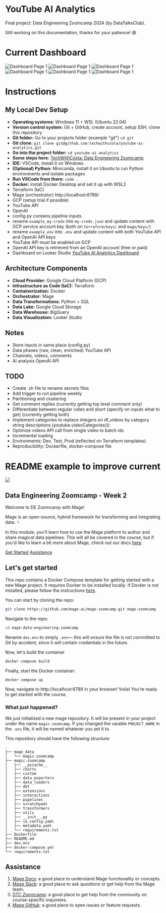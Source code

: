 # YouTube AI Analytics
Final project: Data Engineering Zoomcamp 2024 (by DataTalksClub).

Still working on this documentation, thanks for your patience! 😄

# Current Dashboard

![Dashboard Page 1](/assets/looker-studio-1.png)
![Dashboard Page 1](/assets/looker-studio-2.png)
![Dashboard Page 1](/assets/looker-studio-3.png)
![Dashboard Page 1](/assets/looker-studio-4.png)
![Dashboard Page 1](/assets/looker-studio-5.png)
![Dashboard Page 1](/assets/looker-studio-6.png)

# Instructions

## My Local Dev Setup
- **Operating systems:** Windows 11 + WSL (Ubuntu 22.04)
- **Version control system:** Git + GitHub, create account, setup SSH, clone this repository
- **Git folder:** Go to your projects folder (example "git") ```cd git```
- **Git clone:** ```git clone git@github.com:techwithcosta/youtube-ai-analytics.git```
- **Go into the project folder:** ```cd youtube-ai-analytics```
- **Some steps here:** [TechWithCosta: Data Engineering Zoomcamp](https://www.youtube.com/playlist?list=PLtU3RENZyLgoe-ptQhZy_mDgdZOMlTLNt)
- **IDE:** VSCode, install it on Windows
- **(Optional) Python:** Miniconda, install it on Ubuntu to run Python environments and isolate packages
- **Run VSCode from there:** ```code .```
- **Docker:** install Docker Desktop and set it up with WSL2
- Terraform (IaC)
- Mage (orchestrator) http://localhost:6789/
- GCP (setup trial if possible)
- YouTube API
- OpenAI
- config.py contains pipeline inputs
- rename ```example_my-creds``` into ```my-creds.json``` and update content with GCP service account key (both on ```terraform/keys/``` and ```mage/keys/```)
- rename ```example_env``` into ```.env``` and update content with both YouTube API and OpenAI API keys
- YouTube API must be enabled on GCP
- OpenAI API key is retrieved from an OpenAI account (free or paid)
- Dashboard on Looker Studio [YouTube AI Analytics Dashboard](https://lookerstudio.google.com/reporting/6745d3eb-f9dd-4329-8d92-ecf8bd177e4d)

## Architecture Components
- **Cloud Provider:** Google Cloud Platform (GCP)
- **Infrastructure as Code (IaC):** Terraform
- **Containerization:** Docker
- **Orchestrator:** Mage
- **Data Transformations:** Python + SQL
- **Data Lake:** Google Cloud Storage
- **Data Warehouse:** BigQuery
- **Data Visualization:** Looker Studio

## Notes
- Store inputs in same place (config.py)
- Data phases (raw, clean, enriched) YouTube API
- Channels, videos, comments
- AI analysis OpenAI API

## TODO
- Create .sh file to rename secrets files
- Add trigger to run pipeline weekly
- Partitioning and clustering
- Get comment replies (currently getting top level comment only)
- Differentiate between regular video and short (specify on inputs what to get) (currently getting both)
- Implement categories to replace integers on df_videos by category string descriptions (youtube.videoCategories())
- Optimize videos API call from single video to batch ids
- Incremental loading
- Environments: Dev, Test, Prod (reflected on Terraform templates)
- Reproducibility: Dockerfile, docker-compose file


# README example to improve current

<div>
<img src="https://github.com/mage-ai/assets/blob/main/mascots/mascots-shorter.jpeg?raw=true">
</div>

## Data Engineering Zoomcamp - Week 2

Welcome to DE Zoomcamp with Mage! 

Mage is an open-source, hybrid framework for transforming and integrating data. ✨

In this module, you'll learn how to use the Mage platform to author and share _magical_ data pipelines. This will all be covered in the course, but if you'd like to learn a bit more about Mage, check out our docs [here](https://docs.mage.ai/introduction/overview). 

[Get Started](https://github.com/mage-ai/mage-zoomcamp?tab=readme-ov-file#lets-get-started)
[Assistance](https://github.com/mage-ai/mage-zoomcamp?tab=readme-ov-file#assistance)

## Let's get started

This repo contains a Docker Compose template for getting started with a new Mage project. It requires Docker to be installed locally. If Docker is not installed, please follow the instructions [here](https://docs.docker.com/get-docker/). 

You can start by cloning the repo:

```bash
git clone https://github.com/mage-ai/mage-zoomcamp.git mage-zoomcamp
```

Navigate to the repo:

```bash
cd mage-data-engineering-zoomcamp
```

Rename `dev.env` to simply `.env`— this will _ensure_ the file is not committed to Git by accident, since it _will_ contain credentials in the future.

Now, let's build the container

```bash
docker compose build
```

Finally, start the Docker container:

```bash
docker compose up
```

Now, navigate to http://localhost:6789 in your browser! Voila! You're ready to get started with the course. 

### What just happened?

We just initialized a new mage repository. It will be present in your project under the name `magic-zoomcamp`. If you changed the varable `PROJECT_NAME` in the `.env` file, it will be named whatever you set it to.

This repository should have the following structure:

```
.
├── mage_data
│   └── magic-zoomcamp
├── magic-zoomcamp
│   ├── __pycache__
│   ├── charts
│   ├── custom
│   ├── data_exporters
│   ├── data_loaders
│   ├── dbt
│   ├── extensions
│   ├── interactions
│   ├── pipelines
│   ├── scratchpads
│   ├── transformers
│   ├── utils
│   ├── __init__.py
│   ├── io_config.yaml
│   ├── metadata.yaml
│   └── requirements.txt
├── Dockerfile
├── README.md
├── dev.env
├── docker-compose.yml
└── requirements.txt
```

## Assistance

1. [Mage Docs](https://docs.mage.ai/introduction/overview): a good place to understand Mage functionality or concepts.
2. [Mage Slack](https://www.mage.ai/chat): a good place to ask questions or get help from the Mage team.
3. [DTC Zoomcamp](https://github.com/DataTalksClub/data-engineering-zoomcamp/tree/main/week_2_workflow_orchestration): a good place to get help from the community on course-specific inquireies.
4. [Mage GitHub](https://github.com/mage-ai/mage-ai): a good place to open issues or feature requests.
